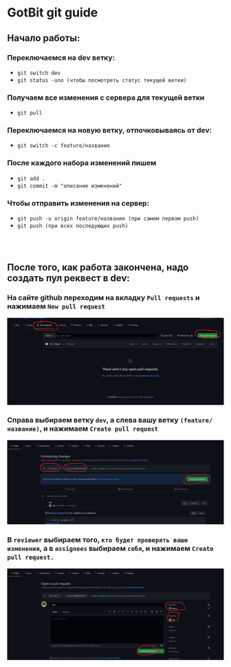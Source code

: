 # GotBit git guide

## Начало работы:
### Переключаемся на dev ветку:
* `git switch dev`
* `git status -uno (чтобы посмотреть статус текущей ветки)`
### Получаем все изменения с сервера для текущей ветки
* `git pull`
### Переключаемся на новую ветку, отпочковываясь от dev:
* `git switch -c feature/название`
### После каждого набора изменений пишем
* `git add .`
* `git commit -m "описание изменений"`
### Чтобы отправить изменения на сервер:
* `git push -u origin feature/название (при самом первом push)`
* `git push (при всех последующих push)`

<br></br>

## После того, как работа закончена, надо создать пул реквест в dev:

### На сайте github переходим на вкладку `Pull requests` и нажимаем `New pull request`
![title](assets/git/newpr.jpg)

### Справа выбираем ветку `dev`, а слева вашу ветку `(feature/название)`, и нажимаем `Create pull request`
![title](assets/git/createpr.jpg)

### В `reviewer` выбираем того, `кто будет проверять ваши изменения`, а в `assignees` выбираем `себя`, и нажимаем `Create pull request.`
![title](assets/git/adjustpr.jpg)